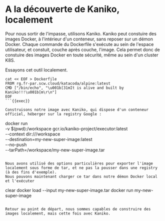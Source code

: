 # A la découverte de Kaniko, localement

Pour nous sortir de l'impasse, utilisons Kaniko.
Kaniko peut constuire des images Docker, à l'intérieur d'un conteneur, sans reposer sur un démon Docker. Chaque commande du Dockerfile s'exécute au sein de l'espace utilisateur, et constuit, couche après couche, l'image.
Cela permet donc de constuire des images Docker en toute sécurité, même au sein d'un cluster K8S.

Essayons cet outil localement.

```
cat << EOF > Dockerfile
FROM rg.fr-par.scw.cloud/katacoda/alpine:latest
CMD ["/bin/echo", "\u001b[31mIt is alive and built by Kaniko!!!\u001b[m\r\n"]
EOF
```{{exec}}

Construisons notre image avec Kaniko, qui dispose d'un conteneur officiel, héberger sur la registry Google :
```
docker run \
  -v $(pwd):/workspace gcr.io/kaniko-project/executor:latest \
  --context dir:///workspace \
  --destination=my-new-super-image:latest \
  --no-push \
  --tarPath=/workspace/my-new-super-image.tar
```{{exec}}

Nous avons utilisé des options particulières pour exporter l'image localement sous forme de tar, et ne pas la pousser dans une registry (à des fins d'exemple).
Nous pouvons maintenant charger ce tar dans notre démon Docker local et l'exécuter
```
clear
docker load --input my-new-super-image.tar
docker run  my-new-super-image
```{{exec}}

Retour au point de départ, nous sommes capables de construire des images localement, mais cette fois avec Kaniko.
